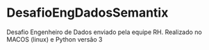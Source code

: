 # DesafioEngDadosSemantix
Desafio Engenheiro de Dados enviado pela equipe RH. Realizado no MACOS (linux) e Python versão 3
